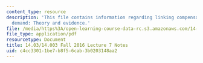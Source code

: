 ```yaml
---
content_type: resource
description: 'This file contains information regarding linking compensated and uncompensated
  demand: Theory and evidence.'
file: /media/https%3A/open-learning-course-data-rc.s3.amazonaws.com/14-03-microeconomic-theory-and-public-policy-fall-2016/c4cc33011be7b8f56cab3b0203148aa2_MIT14_03F16_lec7.pdf
file_type: application/pdf
resourcetype: Document
title: 14.03/14.003 Fall 2016 Lecture 7 Notes
uid: c4cc3301-1be7-b8f5-6cab-3b0203148aa2
---
```

